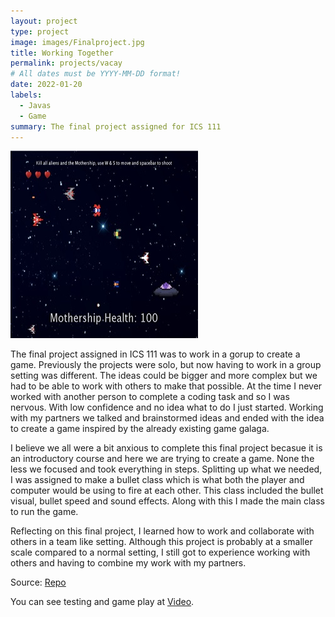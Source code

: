 ```yaml
---
layout: project
type: project
image: images/Finalproject.jpg
title: Working Together
permalink: projects/vacay
# All dates must be YYYY-MM-DD format!
date: 2022-01-20
labels:
  - Javas
  - Game
summary: The final project assigned for ICS 111
---
```


<img class="ui medium right floated rounded image" src="../images/Finalproject.jpg">

The final project assigned in ICS 111 was to work in a gorup to create a game. Previously the projects were solo, but now having to work in a group setting was different. The ideas could be bigger and more complex but we had to be able to work with others to make that possible. At the time I never worked with another person to complete a coding task and so I was nervous. With low confidence and no idea what to do I just started. Working with my partners we talked and brainstormed ideas and ended with the idea to create a game inspired by the already existing game galaga.

I believe we all were a bit anxious to complete this final project becasue it is an introductory course and here we are trying to create a game. None the less we focused and took everything in steps. Splitting up what we needed, I was assigned to make a bullet class which is what both the player and computer would be using to fire at each other. This class included the bullet visual, bullet speed and sound effects. Along with this I made the main class to run the game.

Reflecting on this final project, I learned how to work and collaborate with others in a team like setting. Although this project is probably at a smaller scale compared to a normal setting, I still got to experience working with others and having to combine my work with my partners. 
 
Source: <a href="https://github.com/Scott-Yuk/Final"><i class="large github icon"></i>Repo</a>

You can see testing and game play at [Video](https://youtu.be/k3Xa0vbvvQI).

